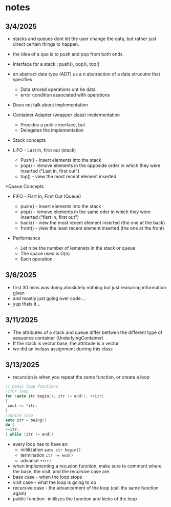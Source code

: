 # notes

## 3/4/2025
* stacks and queues dont let the user change the data, but rather just direct certain things to happen.
* the idea of a que is to push and pop from both ends.
* interface for a stack : push(), pop(), top()
* an abstract data type (ADT) us a n abstraction of a data strucutre that specifies
  * Data strored operations ont he data
  * error condition associated with operations
* Does not talk about implementation
* Container Adapter (wrapper class) implementation
  * Procides a public inerface, but
  * Delegates the implementation

* Stack concepts
* LiFO - Last in, first out (stack)
  * Push() - insert elements into the stack
  * pop() - remove elements in the opposide order in which they were inserted ("Last in, first out")
  * top() - view the most recent element inserted

*Queue Concepts
* FIFO - Fisrt In, First Out (Queue)
  * push() - insert elements into the stack
  * pop() - remove elements in the same oder in which they were inserted ("fisrt in, first out")
  * back() - view the most recent element inserted (the one at the back)
  * front() - view the least recent element inserted (the one at the front)
 
* Performance
  * Let n be the number of lemenets in the stack or queue
  * The space used is O(n)
  * Each operation

## 3/6/2025

* first 30 mins was doing aboslutely nothing but just reasuring information given
* and mostly just going over code....
* yup thats it...

## 3/11/2025
* The attributes of a stack and queue differ bettwen the different type of sequence container (UnderlyingContainer)
* If the stack is vector base, the attribute is a vector
* we did an inclass assignment durring this class

## 3/13/2025
* recursion is when you repeat the same function, or create a loop
```cpp
// basic loop functions
//for loop
for (auto itr begin(); itr != end(); ++itr)
{
 cout << *itr;
}
//while loop
auto itr = being()
do {
++itr;
} while (itr != end()
```
* every loop has to have an:
  * initilization ``` auto itr begin() ```
  * termination ``` itr != end() ```
  * advance ``` ++itr ```
*  when implementing a recusion function, make sure to comment where the base, the visit, and the recursive case are.
*  base case - when the loop stops
*  visit case - what the loop is going to do 
*  recursive case - the advancement of the loop (call ths same function again)
*  public function- initilizes the function and kicks of the loop
